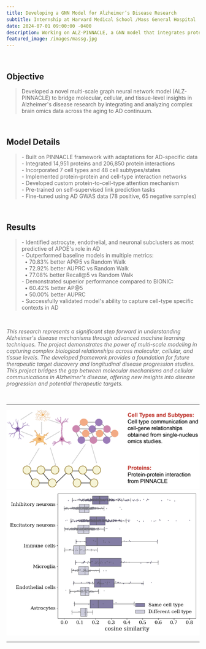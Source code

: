 ```yaml
---
title: Developing a GNN Model for Alzheimer’s Disease Research  
subtitle: Internship at Harvard Medical School /Mass General Hospital  
date: 2024-07-01 09:00:00 -0400  
description: Working on ALZ-PINNACLE, a GNN model that integrates protein, cell-type, and tissue data within a unified latent space. Tasks included pre-training the model on extensive protein interaction data and investigating the role of APOE, a major genetic risk factor for Alzheimer’s.  
featured_image: /images/massg.jpg 
---
```


<br>
<h2>Objective</h2>
<blockquote>
<p>Developed a novel multi-scale graph neural network model (ALZ-PINNACLE) to bridge molecular, cellular, and tissue-level insights in Alzheimer's disease research by integrating and analyzing complex brain omics data across the aging to AD continuum.</p>
</blockquote>
<br>

<h2>Model Details</h2>
<blockquote>
<p style="color: #666;">
- Built on PINNACLE framework with adaptations for AD-specific data<br>
- Integrated 14,951 proteins and 206,850 protein interactions<br>
- Incorporated 7 cell types and 48 cell subtypes/states<br>
- Implemented protein-protein and cell-type interaction networks<br>
- Developed custom protein-to-cell-type attention mechanism<br>
- Pre-trained on self-supervised link prediction tasks<br>
- Fine-tuned using AD GWAS data (78 positive, 65 negative samples)
</p>
</blockquote>
<br>

<h2>Results</h2>
<blockquote>
<p style="color: #666;">
- Identified astrocyte, endothelial, and neuronal subclusters as most predictive of APOE's role in AD<br>
- Outperformed baseline models in multiple metrics:<br>
&nbsp;&nbsp;• 70.83% better AP@5 vs Random Walk<br>
&nbsp;&nbsp;• 72.92% better AUPRC vs Random Walk<br>
&nbsp;&nbsp;• 77.08% better Recall@5 vs Random Walk<br>
- Demonstrated superior performance compared to BIONIC:<br>
&nbsp;&nbsp;• 60.42% better AP@5<br>
&nbsp;&nbsp;• 50.00% better AUPRC<br>
- Successfully validated model's ability to capture cell-type specific contexts in AD
</p>
</blockquote>
<br>

<p style="color: #666;"><em>This research represents a significant step forward in understanding Alzheimer's disease mechanisms through advanced machine learning techniques. The project demonstrates the power of multi-scale modeling in capturing complex biological relationships across molecular, cellular, and tissue levels. The developed framework provides a foundation for future therapeutic target discovery and longitudinal disease progression studies. This project bridges the gap between molecular mechanisms and cellular communications in Alzheimer's disease, offering new insights into disease progression and potential therapeutic targets.</em></p>
<br>

---
<div class="gallery" data-columns="1">
	<img src="/images/Fig1.png">
	<img src="/images/Fig2.png">
</div>

---





